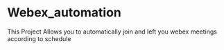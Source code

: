 # Webex_automation
This Project Allows you to automatically join and left you webex meetings according to schedule
